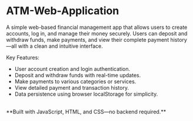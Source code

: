 # ATM-Web-Application
A simple web-based financial management app that allows users to create accounts, log in, and manage their money securely. Users can deposit and withdraw funds, make payments, and view their complete payment history—all with a clean and intuitive interface.

Key Features:
* User account creation and login authentication.<br/>
* Deposit and withdraw funds with real-time updates.<br/>
* Make payments to various categories or services.<br/>
* View detailed payment and transaction history.<br/>
* Data persistence using browser localStorage for simplicity.<br/>
<br/>
**Built with JavaScript, HTML, and CSS—no backend required.**
